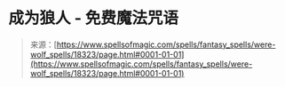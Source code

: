 <!--yml

类别：未分类

日期：2024-06-12 18:59:54

-->

# 成为狼人 - 免费魔法咒语

> 来源：[https://www.spellsofmagic.com/spells/fantasy_spells/were-wolf_spells/18323/page.html#0001-01-01](https://www.spellsofmagic.com/spells/fantasy_spells/were-wolf_spells/18323/page.html#0001-01-01)
